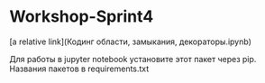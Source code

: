 # Workshop-Sprint4

[a relative link](Кодинг области, замыкания, декораторы.ipynb) 

Для работы в jupyter notebook 
установите этот пакет через pip.
Названия пакетов в requirements.txt
